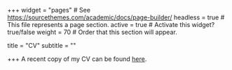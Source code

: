 +++
widget = "pages"  # See https://sourcethemes.com/academic/docs/page-builder/
headless = true  # This file represents a page section.
active = true  # Activate this widget? true/false
weight = 70  # Order that this section will appear.

title = "CV"
subtitle = ""


+++
A recent copy of my CV can be found [here](https://kkempfert.github.io/files/CV.pdf).